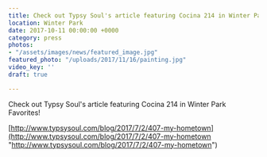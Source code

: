 ```yaml
---
title: Check out Typsy Soul's article featuring Cocina 214 in Winter Park Favorites
location: Winter Park
date: 2017-10-11 00:00:00 +0000
category: press
photos:
- "/assets/images/news/featured_image.jpg"
featured_photo: "/uploads/2017/11/16/painting.jpg"
video_key: ''
draft: true

---
```

Check out Typsy Soul's article featuring Cocina 214 in Winter Park Favorites!

[http://www.typsysoul.com/blog/2017/7/2/407-my-hometown](http://www.typsysoul.com/blog/2017/7/2/407-my-hometown "http://www.typsysoul.com/blog/2017/7/2/407-my-hometown")